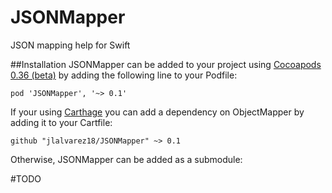 # JSONMapper
JSON mapping help for Swift

##Installation
JSONMapper can be added to your project using [Cocoapods 0.36 (beta)](http://blog.cocoapods.org/Pod-Authors-Guide-to-CocoaPods-Frameworks/) by adding the following line to your Podfile:
```
pod 'JSONMapper', '~> 0.1'
```

If your using [Carthage](https://github.com/Carthage/Carthage) you can add a dependency on ObjectMapper by adding it to your Cartfile:
```
github "jlalvarez18/JSONMapper" ~> 0.1
```

Otherwise, JSONMapper can be added as a submodule:

#TODO
